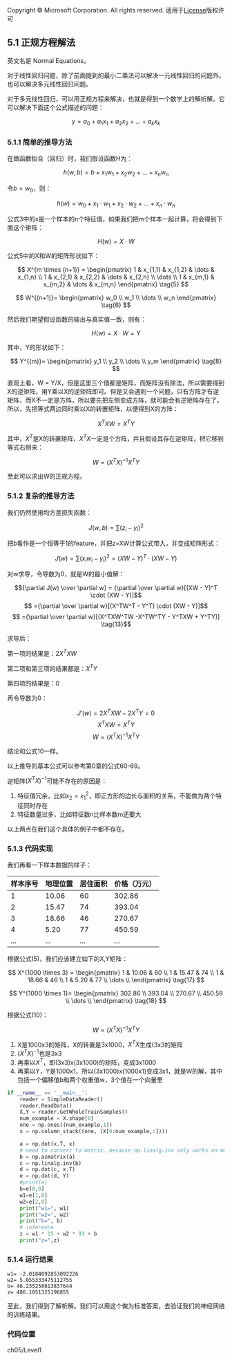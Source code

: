 Copyright © Microsoft Corporation. All rights reserved.
  适用于[License](https://github.com/Microsoft/ai-edu/blob/master/LICENSE.md)版权许可
  
## 5.1 正规方程解法

英文名是 Normal Equations。

对于线性回归问题，除了前面提到的最小二乘法可以解决一元线性回归的问题外，也可以解决多元线性回归问题。

对于多元线性回归，可以用正规方程来解决，也就是得到一个数学上的解析解。它可以解决下面这个公式描述的问题：

$$y=a_0+a_1x_1+a_2x_2+\dots+a_kx_k \tag{1}$$

### 5.1.1 简单的推导方法

在做函数拟合（回归）时，我们假设函数H为：

$$h(w,b) = b + x_1 w_1+x_2 w_2+...+x_n w_n \tag{2}$$

令$b=w_0$，则：

$$h(w) = w_0 + x_1 \cdot w_1 + x_2 \cdot w_2+...+ x_n \cdot w_n\tag{3}$$

公式3中的x是一个样本的n个特征值，如果我们把m个样本一起计算，将会得到下面这个矩阵：

$$H(w) = X \cdot W \tag{4}$$

公式5中的X和W的矩阵形状如下：

$$
X^{m \times (n+1)} = 
\begin{pmatrix} 
1 & x_{1,1} & x_{1,2} & \dots & x_{1,n} \\
1 & x_{2,1} & x_{2,2} & \dots & x_{2,n} \\
\dots \\
1 & x_{m,1} & x_{m,2} & \dots & x_{m,n}
\end{pmatrix} \tag{5}
$$

$$
W^{(n+1)}= \begin{pmatrix}
w_0 \\
w_1 \\
\dots \\
 w_n
\end{pmatrix}  \tag{6}
$$

然后我们期望假设函数的输出与真实值一致，则有：

$$H(w) = X \cdot W = Y \tag{7}$$

其中，Y的形状如下：

$$
Y^{(m)}= \begin{pmatrix}
y_1 \\
y_2 \\
\dots \\
y_m
\end{pmatrix}  \tag{8}
$$


直观上看，W = Y/X，但是这里三个值都是矩阵，而矩阵没有除法，所以需要得到X的逆矩阵，用Y乘以X的逆矩阵即可。但是又会遇到一个问题，只有方阵才有逆矩阵，而X不一定是方阵，所以要先把左侧变成方阵，就可能会有逆矩阵存在了。所以，先把等式两边同时乘以X的转置矩阵，以便得到X的方阵：

$$X^T X W = X^T Y \tag{9}$$

其中，$X^T$是X的转置矩阵，$X^T X$一定是个方阵，并且假设其存在逆矩阵，把它移到等式右侧来：

$$W = (X^T X)^{-1}{X^T Y} \tag{10}$$

至此可以求出W的正规方程。

### 5.1.2 复杂的推导方法

我们仍然使用均方差损失函数：

$$J(w,b) = \sum (z_i - y_i)^2 \tag{11}$$

把b看作是一个恒等于1的feature，并把z=XW计算公式带入，并变成矩阵形式：

$$J(w) = \sum (x_i w_i -y_i)^2=(XW - Y)^T \cdot (XW - Y) \tag{12}$$

对w求导，令导数为0，就是W的最小值解：

$${\partial J(w) \over \partial w} = {\partial \over \partial w}[(XW - Y)^T \cdot (XW - Y)]$$
$$
={\partial \over \partial w}[(X^TW^T - Y^T) \cdot (XW - Y)]$$
$$
={\partial \over \partial w}[(X^TXW^TW -X^TW^TY - Y^TXW + Y^TY)] \tag{13}$$

求导后：

第一项的结果是：$2X^TXW$

第二项和第三项的结果都是：$X^TY$

第四项的结果是：0

再令导数为0：

$$
J'(w)=2X^TXW - 2X^TY=0 \tag{14}
$$
$$
X^TXW = X^TY \tag{15}
$$
$$
W=(X^TX)^{-1}X^TY \tag{16}
$$

结论和公式10一样。

以上推导的基本公式可以参考第0章的公式60-69。

逆矩阵$(X^TX)^{-1}$可能不存在的原因是：
1. 特征值冗余，比如$x_2=x^2_1$，即正方形的边长与面积的关系，不能做为两个特征同时存在
2. 特征数量过多，比如特征数n比样本数m还要大

以上两点在我们这个具体的例子中都不存在。

### 5.1.3 代码实现

我们再看一下样本数据的样子：

|样本序号|地理位置|居住面积|价格（万元）|
|---|---|---|---|
|1|10.06|60|302.86|
|2|15.47|74|393.04|
|3|18.66|46|270.67|
|4|5.20|77|450.59|
|...|...|...|...|

根据公式(5)，我们应该建立如下的X,Y矩阵：

$$
X^{1000 \times 3} = \begin{pmatrix} 
1 & 10.06 & 60 \\
1 & 15.47 & 74 \\
1 & 18.66 & 46 \\
1 & 5.20 & 77 \\
\dots \\
\end{pmatrix} \tag{17}
$$

$$
Y^{1000 \times 1}= \begin{pmatrix}
302.86 \\
393.04 \\
270.67 \\
450.59 \\
\dots \\
\end{pmatrix}  \tag{18}
$$

根据公式(10)：

$$W = (X^T X)^{-1}{X^T Y} \tag{10}$$

1. X是1000x3的矩阵，X的转置是3x1000，$X^TX$生成(3x3的矩阵
2. $(X^TX)^{-1}$也是3x3
3. 再乘以$X^T$，即(3x3)x(3x1000)的矩阵，变成3x1000
4. 再乘以Y，Y是1000x1，所以(3x1000)x(1000x1)变成3x1，就是W的解，其中包括一个偏移值b和两个权重值w，3个值在一个向量里

```Python
if __name__ == '__main__':
    reader = SimpleDataReader()
    reader.ReadData()
    X,Y = reader.GetWholeTrainSamples()
    num_example = X.shape[0]
    one = np.ones((num_example,1))
    x = np.column_stack((one, (X[0:num_example,:])))

    a = np.dot(x.T, x)
    # need to convert to matrix, because np.linalg.inv only works on matrix instead of array
    b = np.asmatrix(a)
    c = np.linalg.inv(b)
    d = np.dot(c, x.T)
    e = np.dot(d, Y)
    #print(e)
    b=e[0,0]
    w1=e[1,0]
    w2=e[2,0]
    print("w1=", w1)
    print("w2=", w2)
    print("b=", b)
    # inference
    z = w1 * 15 + w2 * 93 + b
    print("z=",z)
```

### 5.1.4 运行结果

```
w1= -2.0184092853092226
w2= 5.055333475112755
b= 46.235258613837644
z= 486.1051325196855
```

至此，我们得到了解析解。我们可以用这个做为标准答案，去验证我们的神经网络的训练结果。

### 代码位置

ch05/Level1

